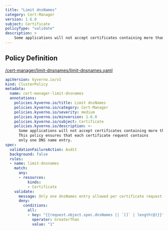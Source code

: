 ```yaml
---
title: "Limit dnsNames"
category: Cert-Manager
version: 1.6.0
subject: Certificate
policyType: "validate"
description: >
    Some applications will not accept certificates containing more than a single name. This policy ensures that each certificate request contains only one DNS name entry.
---
```


## Policy Definition
<a href="https://github.com/kyverno/policies/raw/main//cert-manager/limit-dnsnames/limit-dnsnames.yaml" target="-blank">/cert-manager/limit-dnsnames/limit-dnsnames.yaml</a>

```yaml
apiVersion: kyverno.io/v1
kind: ClusterPolicy
metadata:
  name: cert-manager-limit-dnsnames
  annotations:
    policies.kyverno.io/title: Limit dnsNames
    policies.kyverno.io/category: Cert-Manager
    policies.kyverno.io/severity: medium
    policies.kyverno.io/minversion: 1.6.0
    policies.kyverno.io/subject: Certificate
    policies.kyverno.io/description: >-
      Some applications will not accept certificates containing more than a single name.
      This policy ensures that each certificate request contains
      only one DNS name entry.
spec:
  validationFailureAction: Audit
  background: false
  rules:
  - name: limit-dnsnames
    match:
      any:
      - resources:
          kinds:
          - Certificate
    validate:
      message: Only one dnsNames entry allowed per certificate request.
      deny:
        conditions:
          all:
          - key: "{{request.object.spec.dnsNames || `[]` | length(@)}}"
            operator: GreaterThan
            value: "1"
```
